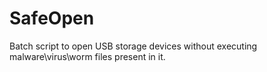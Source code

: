 # SafeOpen

Batch script to open USB storage devices without executing malware\virus\worm files present in it.
